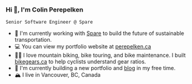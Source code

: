 ### Hi 👋, I'm Colin Perepelken
`Senior Software Engineer @ Spare`

- 🚌 I'm currently working with [Spare](https://sparelabs.com/en) to build the future of sustainable transportation.
- 💻 You can view my portfolio website at [perepelken.ca](https://perepelken.ca)
- 🚵‍♂️ I love mountain biking, bike touring, and bike maintenance. I built [bikegears.ca](https://bikegears.ca) to help cyclists understand gear ratios.
- 📓 I'm currently building a new portfolio and [blog](https://github.com/colinperepelken/blog) in my free time.
- 🏔️ I live in Vancouver, BC, Canada



